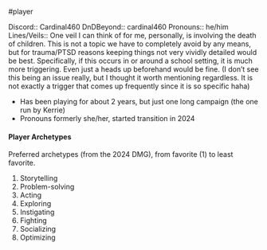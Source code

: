  #player

Discord:: Cardinal460
DnDBeyond:: cardinal460
Pronouns:: he/him
Lines/Veils:: One veil I can think of for me, personally, is involving the death of children. This is not a topic we have to completely avoid by any means, but for trauma/PTSD reasons keeping things not very vividly detailed would be best. Specifically, if this occurs in or around a school setting, it is much more triggering. Even just a heads up beforehand would be fine. (I don’t see this being an issue really, but I thought it worth mentioning regardless. It is not exactly a trigger that comes up frequently since it is so specific haha) 

* Has been playing for about 2 years, but just one long campaign (the one run by Kerrie)
* Pronouns formerly she/her, started transition in 2024

#### Player Archetypes
Preferred archetypes (from the 2024 DMG), from favorite (1) to least favorite.

1) Storytelling
2) Problem-solving
3) Acting
4) Exploring
5) Instigating
6) Fighting
7) Socializing
8) Optimizing
